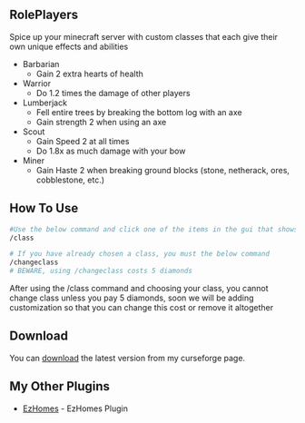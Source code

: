 ## RolePlayers
Spice up your minecraft server with custom classes that each give their own unique effects and abilities
* Barbarian
  - Gain 2 extra hearts of health
* Warrior
  - Do 1.2 times the damage of other players
* Lumberjack
  - Fell entire trees by breaking the bottom log with an axe
  - Gain strength 2 when using an axe
* Scout
  - Gain Speed 2 at all times
  - Do 1.8x as much damage with your bow
* Miner
  - Gain Haste 2 when breaking ground blocks (stone, netherack, ores, cobblestone, etc.)

## How To Use

```bash
#Use the below command and click one of the items in the gui that shows up to choose your class
/class

# If you have already chosen a class, you must the below command
/changeclass
# BEWARE, using /changeclass costs 5 diamonds
```
After using the /class command and choosing your class, you cannot change class unless you pay 5 diamonds, soon we will be adding customization so that you can change this cost or remove it altogether

## Download

You can [download](https://legacy.curseforge.com/minecraft/bukkit-plugins/roleplayers) the latest version from my curseforge page.

## My Other Plugins

- [EzHomes](https://github.com/Kasej01/EzHomes) - EzHomes Plugin